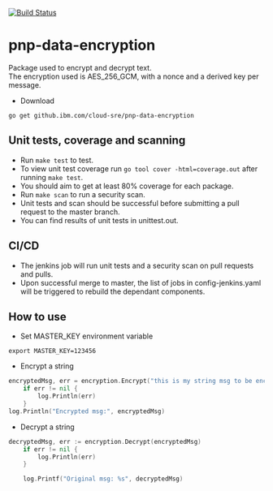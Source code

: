 [![Build Status](https://wcp-cto-sre-jenkins.swg-devops.com/buildStatus/icon?job=Pipeline/api-pnp-data-encryption/master)](https://wcp-cto-sre-jenkins.swg-devops.com/job/Pipeline/job/api-pnp-data-encryption/job/master/)

# pnp-data-encryption

Package used to encrypt and decrypt text.  
The encryption used is AES_256_GCM, with a nonce and a derived key per message.

- Download

`go get github.ibm.com/cloud-sre/pnp-data-encryption`


## Unit tests, coverage and scanning

- Run `make test` to test.
- To view unit test coverage run `go tool cover -html=coverage.out` after running `make test`.
- You should aim to get at least 80% coverage for each package.
- Run `make scan` to run a security scan.
- Unit tests and scan should be successful before submitting a pull request to the master branch.
- You can find results of unit tests in unittest.out.

## CI/CD

- The jenkins job will run unit tests and a security scan on pull requests and pulls.
- Upon successful merge to master, the list of jobs in config-jenkins.yaml will be triggered to rebuild the dependant components.


## How to use

- Set MASTER_KEY environment variable

`export MASTER_KEY=123456`

- Encrypt a string

```go
encryptedMsg, err = encryption.Encrypt("this is my string msg to be encrypted")
	if err != nil {
		log.Println(err)
    }
log.Println("Encrypted msg:", encryptedMsg)
```

- Decrypt a string

```go
decryptedMsg, err := encryption.Decrypt(encryptedMsg)
	if err != nil {
		log.Println(err)
	}

	log.Printf("Original msg: %s", decryptedMsg)
```

